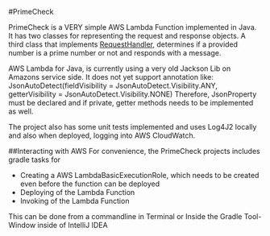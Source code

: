 #PrimeCheck 

PrimeCheck is a VERY simple AWS Lambda Function implemented in Java. 
It has two classes for representing the request and response objects. 
A third class that implements [RequestHandler](https://github.com/aws/aws-lambda-java-libs/blob/master/aws-lambda-java-core/src/main/java/com/amazonaws/services/lambda/runtime/RequestHandler.java), determines if a provided number is a prime number or not 
and responds with a message.

AWS Lambda for Java, is currently using a very old Jackson Lib on Amazons service side. 
It does not yet support annotation like: JsonAutoDetect(fieldVisibility = JsonAutoDetect.Visibility.ANY, getterVisibility = JsonAutoDetect.Visibility.NONE) 
Therefore, JsonProperty must be declared and if private, getter methods needs to be implemented as well.

The project also has some unit tests implemented and uses Log4J2 locally and also when deployed, logging into AWS CloudWatch.


##Interacting with AWS
For convenience, the PrimeCheck projects includes gradle tasks for 
* Creating a AWS LambdaBasicExecutionRole, which needs to be created even before the function can be deployed
* Deploying of the Lambda Function
* Invoking of the Lambda Function

This can be done from a commandline in Terminal or Inside the Gradle Tool-Window inside of IntelliJ IDEA

